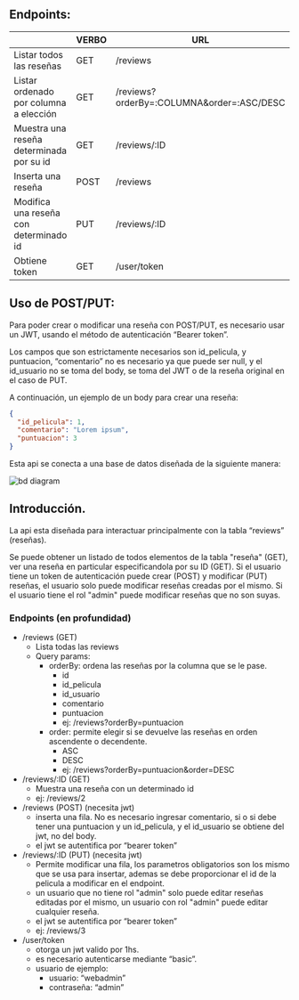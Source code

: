 ## Endpoints:

|  | VERBO | URL |
| --- | --- | --- |
| Listar todos las reseñas | GET | /reviews |
| Listar ordenado por columna a elección | GET | /reviews?orderBy=:COLUMNA&order=:ASC/DESC |
| Muestra una reseña determinada por su id | GET | /reviews/:ID |
| Inserta una reseña | POST | /reviews |
| Modifica una reseña con determinado id | PUT | /reviews/:ID |
| Obtiene token | GET | /user/token |

## Uso de POST/PUT:

Para poder crear o modificar una reseña con POST/PUT, es necesario usar un JWT, usando el método de autenticación “Bearer token”.

Los campos que son estrictamente necesarios son id_pelicula, y puntuacion, “comentario” no es necesario ya que puede ser null, y el id_usuario no se toma del body, se toma del JWT o de la reseña original en el caso de PUT.

A continuación, un ejemplo de un body para crear una reseña:
```json
{
  "id_pelicula": 1,
  "comentario": "Lorem ipsum",
  "puntuacion": 3
}
```

Esta api se conecta a una base de datos diseñada de la siguiente manera:

![bd diagram](https://github.com/user-attachments/assets/b472d60a-0581-492c-bd57-e73f7eaec68b)

## Introducción.
La api esta diseñada para interactuar principalmente con la tabla “reviews” (reseñas).

Se puede obtener un listado de todos elementos de la tabla "reseña" (GET), ver una reseña en particular especificandola por su ID (GET).
Si el usuario tiene un token de autenticación puede crear (POST) y modificar (PUT) reseñas, el usuario solo puede modificar reseñas creadas por el mismo.
Si el usuario tiene el rol "admin" puede modificar reseñas que no son suyas.

### Endpoints (en profundidad)

- /reviews (GET)
    - Lista todas las reviews
    - Query params:
        - orderBy: ordena las reseñas por la columna que se le pase.
            - id
            - id_pelicula
            - id_usuario
            - comentario
            - puntuacion
            - ej: /reviews?orderBy=puntuacion
        - order: permite elegir si se devuelve las reseñas en orden ascendente o decendente.
            - ASC
            - DESC
            - ej: /reviews?orderBy=puntuacion&order=DESC
- /reviews/:ID (GET)
    - Muestra una reseña con un determinado id
    - ej: /reviews/2
- /reviews (POST) (necesita jwt)
    - inserta una fila. No es necesario ingresar comentario, si o si debe tener una puntuacion y un id_pelicula, y el id_usuario se obtiene del jwt, no del body.
    - el jwt se autentifica por “bearer token”
- /reviews/:ID (PUT) (necesita jwt)
    - Permite modificar una fila, los parametros obligatorios son los mismo que se usa para insertar, ademas se debe proporcionar el id de la pelicula a modificar en el endpoint.
    - un usuario que no tiene rol "admin" solo puede editar reseñas editadas por el mismo, un usuario con rol "admin" puede editar cualquier reseña.
    - el jwt se autentifica por “bearer token”
    - ej: /reviews/3
- /user/token
    - otorga un jwt valido por 1hs.
    - es necesario autenticarse mediante “basic”.
    - usuario de ejemplo:
        - usuario: “webadmin”
        - contraseña: “admin”
